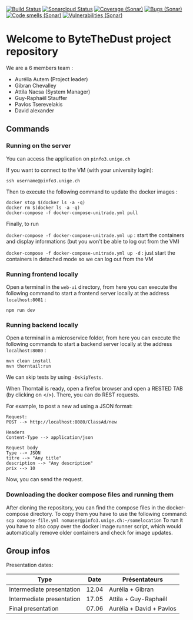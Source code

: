 [![Build Status](https://travis-ci.org/unige-pinfo-2019/PInfo3.svg?branch=master)](https://travis-ci.org/unige-pinfo-2019/PInfo3)
[![Sonarcloud Status](https://sonarcloud.io/api/project_badges/measure?project=unige-pinfo-2019_PInfo3&metric=alert_status)](https://sonarcloud.io/dashboard?id=unige-pinfo-2019_PInfo3)
[![Coverage (Sonar)](https://sonarcloud.io/api/project_badges/measure?project=unige-pinfo-2019_PInfo3&metric=coverage)](https://sonarcloud.io/dashboard?id=unige-pinfo-2019_PInfo3)
[![Bugs (Sonar)](https://sonarcloud.io/api/project_badges/measure?project=unige-pinfo-2019_PInfo3&metric=bugs)](https://sonarcloud.io/dashboard?id=unige-pinfo-2019_PInfo3)
[![Code smells (Sonar)](https://sonarcloud.io/api/project_badges/measure?project=unige-pinfo-2019_PInfo3&metric=code_smells)](https://sonarcloud.io/dashboard?id=unige-pinfo-2019_PInfo3)
[![Vulnerabilities (Sonar)](https://sonarcloud.io/api/project_badges/measure?project=unige-pinfo-2019_PInfo3&metric=vulnerabilities)](https://sonarcloud.io/dashboard?id=unige-pinfo-2019_PInfo3)


# Welcome to ByteTheDust project repository

We are a 6 members team :

 - Aurélia Autem (Project leader)
 - Gibran Chevalley
 - Attila Nacsa (System Manager)
 - Guy-Raphaël Stauffer
 - Pavlos Tserevelakis
 - David alexander


## Commands

### Running on the server

You can access the application on `pinfo3.unige.ch`

If you want to connect to the VM (with your university login):

```
ssh username@pinfo3.unige.ch
```

Then to execute the following command to update the docker images :

```
docker stop $(docker ls -a -q)
docker rm $(docker ls -a -q)
docker-compose -f docker-compose-unitrade.yml pull
```

Finally, to run

`docker-compose -f docker-compose-unitrade.yml up` : start the containers and display informations (but you won't be able to log out from the VM)

`docker-compose -f docker-compose-unitrade.yml up -d` : just start the containers in detached mode so we can log out from the VM


### Running frontend locally

Open a terminal in the `web-ui` directory, from here you can execute the following command to start a frontend server locally at the address `localhost:8081` :
```
npm run dev
```

### Running backend locally

Open a terminal in a microservice folder, from here you can execute the following commands to start a backend server locally at the address `localhost:8080` :
```
mvn clean install
mvn thorntail:run
```

We can skip tests by using `-DskipTests`.

When Thorntail is ready, open a firefox browser and open a RESTED TAB (by clicking on </>).
There, you can do REST requests.

For example, to post a new ad using a JSON format:
```
Request:
POST --> http://localhost:8080/ClassAd/new

Headers
Content-Type --> application/json

Request body
Type --> JSON
titre --> "Any title"
description --> "Any description"
prix --> 10
```

Now, you can send the request.

### Downloading the docker compose files and running them
After cloning the repository, you can find the compose files in the docker-compose directory.
To copy them you have to use the following command:
`scp compose-file.yml nomuser@pinfo3.unige.ch:~/somelocation`
To run it you have to also copy over the docker image runner script, which would automatically remove older containers and check for image updates.


## Group infos

Presentation dates:

Type | Date | Présentateurs
------------ | ------------- | -------------
Intermediate presentation | 12.04 | Aurélia + Gibran
Intermediate presentation | 17.05 | Attila + Guy-Raphaël
Final presentation | 07.06 | Aurélia + David + Pavlos
